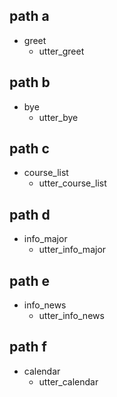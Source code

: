 ## path a
* greet
  - utter_greet

## path b
* bye
  - utter_bye

## path c
* course_list
  - utter_course_list

## path d
* info_major
  - utter_info_major

## path e
* info_news
  - utter_info_news

## path f
* calendar
  - utter_calendar
